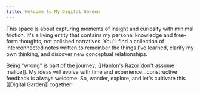 ```yaml
---
title: Welcome to My Digital Garden
---
```

This space is about capturing moments of insight and curiosity with minimal friction. It's a living entity that contains my personal knowledge and free-form thoughts, not polished narratives. You'll find a collection of interconnected notes written to remember the things I've learned, clarify my own thinking, and discover new conceptual relationships.

Being "wrong" is part of the journey; [[Hanlon's Razor|don't assume malice]]. My ideas will evolve with time and experience...constructive feedback is always welcome. So, wander, explore, and let's cultivate this [[Digital Garden]] together!
